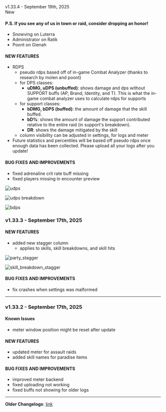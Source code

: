<div class="rounded-md flex space-x-2 items-center">
  <div class="text-lg font-semibold text-white">
    v1.33.4 - September 19th, 2025
  </div>
  <div class="bg-accent-500 px-2 font-medium rounded-md text-white">
    New
  </div>
</div>

#### P.S. If you see any of us in town or raid, consider dropping an honor!

- Snowving on Luterra
- Administrator on Ratik
- Poont on Gienah

#### NEW FEATURES

- RDPS
  - pseudo rdps based off of in-game Combat Analyzer (thanks to research by molen and poont)
  - for DPS classes:
    - **uDMG, uDPS (unbuffed)**: shows damage and dps without SUPPORT buffs (AP, Brand, Identity, and T). This is what the in-game combat analyzer uses to calculate rdps for supports
  - for support classes:
    - **bDMG, bDPS (buffed)**: the amount of damage that the skill buffed.
    - **bD%**: shows the amount of damage the support contributed relative to the entire raid (in support's breakdown).
    - **DR**: shows the damage mitigated by the skill
  - column visibility can be adjusted in settings, for logs and meter
- Future statistics and percentiles will be based off pseudo rdps once enough data has been collected. Please upload all your logs after you update!

#### BUG FIXES AND IMPROVEMENTS

- fixed adrenaline crit rate buff missing
- fixed players missing in encounter preview

![udps](https://i.imgur.com/PpP8PlK.png)

![udps breakdown](https://i.imgur.com/bdlweJ5.png)

![bdps](https://i.imgur.com/IT2R9yl.png)

### v1.33.3 - September 17th, 2025

#### NEW FEATURES

- added new stagger column
  - applies to skills, skill breakdowns, and skill hits

![party_stagger](https://i.imgur.com/JOEoZdI.png)

![skill_breakdown_stagger](https://i.imgur.com/UG7Zt8H.png)

#### BUG FIXES AND IMPROVEMENTS

- fix crashes when settings was malformed

---

### v1.33.2 - September 17th, 2025

#### Known Issues

- meter window position might be reset after update

#### NEW FEATURES

- updated meter for assault raids
- added skill names for paradise items

#### BUG FIXES AND IMPROVEMENTS

- improved meter backend
- fixed uploading not working
- fixed buffs not showing for older logs

---

**Older Changelogs**: [link](https://github.com/snoww/loa-logs/releases/tag/v1.32.5)

